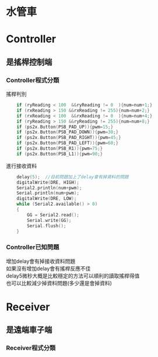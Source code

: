 # 水管車

# Controller<h2>是搖桿控制端
### Controller程式分類
搖桿判別
```C
    if (ryReading < 100  &&ryReading != 0  ){num=num+1;}
    if (rxReading > 150 &&rxReading != 255){num=num+2;}
    if (rxReading < 100  &&rxReading != 0  ){num=num+4;}
    if (ryReading > 150 &&ryReading != 255){num=num+8;}
    if (ps2x.Button(PSB_PAD_UP)){pwm=15;}
    if (ps2x.Button(PSB_PAD_DOWN)){pwm=30;}
    if (ps2x.Button(PSB_PAD_RIGHT)){pwm=45;}
    if (ps2x.Button(PSB_PAD_LEFT)){pwm=60;}
    if (ps2x.Button(PSB_R1)){pwm=75;}
    if (ps2x.Button(PSB_L1)){pwm=90;}
```
進行接收資料
```C
    delay(5);  //目前問題加上了delay會有掉資料的問題
    digitalWrite(DRE, HIGH);
    Serial2.println(num+pwm);
    Serial.println(num+pwm);
    digitalWrite(DRE, LOW);
    while (Serial2.available() > 0)
    {
        GG = Serial2.read();
        Serial.write(GG);
        Serial.flush();
    }
```

### Controller已知問題
增加delay會有掉接收資料問題<br>
如果沒有增加delay會有搖桿反應不佳<br>
delay5微秒大概是比較穩定的方法可以順利的讀取搖桿得值<br>
也可以比較減少掉資料問題(多少還是會掉資料)


# Receiver<h2>是遠端車子端
### Receiver程式分類
